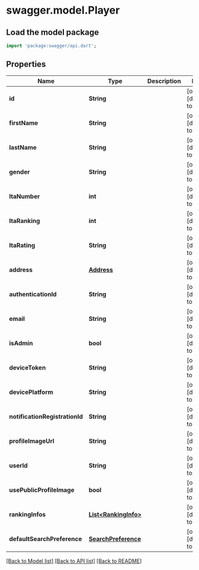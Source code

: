 # swagger.model.Player

## Load the model package
```dart
import 'package:swagger/api.dart';
```

## Properties
Name | Type | Description | Notes
------------ | ------------- | ------------- | -------------
**id** | **String** |  | [optional] [default to null]
**firstName** | **String** |  | [optional] [default to null]
**lastName** | **String** |  | [optional] [default to null]
**gender** | **String** |  | [optional] [default to null]
**ltaNumber** | **int** |  | [optional] [default to null]
**ltaRanking** | **int** |  | [optional] [default to null]
**ltaRating** | **String** |  | [optional] [default to null]
**address** | [**Address**](Address.md) |  | [optional] [default to null]
**authenticationId** | **String** |  | [optional] [default to null]
**email** | **String** |  | [optional] [default to null]
**isAdmin** | **bool** |  | [optional] [default to null]
**deviceToken** | **String** |  | [optional] [default to null]
**devicePlatform** | **String** |  | [optional] [default to null]
**notificationRegistrationId** | **String** |  | [optional] [default to null]
**profileImageUrl** | **String** |  | [optional] [default to null]
**userId** | **String** |  | [optional] [default to null]
**usePublicProfileImage** | **bool** |  | [optional] [default to null]
**rankingInfos** | [**List&lt;RankingInfo&gt;**](RankingInfo.md) |  | [optional] [default to []]
**defaultSearchPreference** | [**SearchPreference**](SearchPreference.md) |  | [optional] [default to null]

[[Back to Model list]](../README.md#documentation-for-models) [[Back to API list]](../README.md#documentation-for-api-endpoints) [[Back to README]](../README.md)


